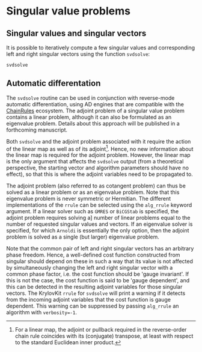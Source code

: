 # Singular value problems

## Singular values and singular vectors
It is possible to iteratively compute a few singular values and corresponding left and
right singular vectors using the function `svdsolve`:

```@docs
svdsolve
```

## Automatic differentation

The `svdsolve` routine can be used in conjunction with reverse-mode automatic differentiation, 
using AD engines that are compatible with the [ChainRules](https://juliadiff.org/ChainRulesCore.jl/dev/)
ecosystem. The adjoint problem of a singular value problem contains a linear problem, although it
can also be formulated as an eigenvalue problem. Details about this approach will be published in a
forthcoming manuscript.

Both `svdsolve` and the adjoint problem associated with it require the action of the linear map as
well as of its adjoint[^1]. Hence, no new information about the linear map is required for the adjoint
problem. However, the linear map is the only argument that affects the `svdsolve` output (from a
theoretical perspective, the starting vector and algorithm parameters should have no effect), so that
this is where the adjoint variables need to be propagated to.

The adjoint problem (also referred to as cotangent problem) can thus be solved as a linear problem
or as an eigenvalue problem. Note that this eigenvalue problem is never symmetric or Hermitian.
The different implementations of the `rrule` can be selected using the `alg_rrule` keyword argument. 
If a linear solver such as `GMRES` or `BiCGStab` is specified, the adjoint problem requires solving a]
number of linear problems equal to the number of requested singular values and vectors. If an 
eigenvalue solver is specified, for which `Arnoldi` is essentially the only option, then the adjoint
problem is solved as a single (but larger) eigenvalue problem.

Note that the common pair of left and right singular vectors has an arbitrary phase freedom.
Hence, a well-defined cost function constructed from singular should depend on these in such a way 
that its value is not affected by simultaneously changing the left and right singular vector with
a common phase factor, i.e. the cost function should be 'gauge invariant'. If this is not the case, 
the cost function is said to be 'gauge dependent', and this can be detected in the resulting adjoint
variables for those singular vectors. The KrylovKit `rrule` for `svdsolve` will print a warning if
it detects from the incoming adjoint variables that the cost function is gauge dependent. This
warning can be suppressed by passing `alg_rrule` an algorithm with `verbosity=-1`.

[^1]: For a linear map, the adjoint or pullback required in the reverse-order chain rule coincides
with its (conjugate) transpose, at least with respect to the standard Euclidean inner product.
